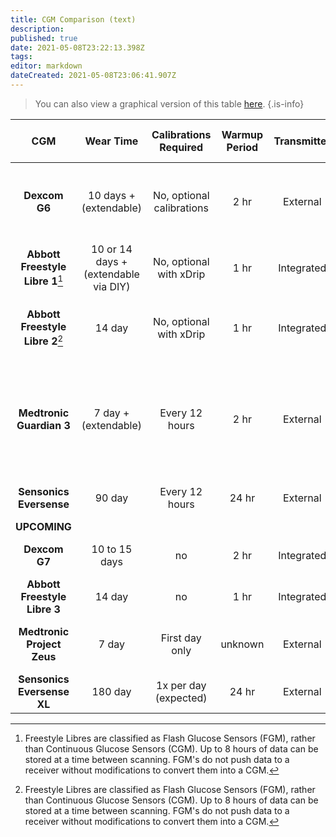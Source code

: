 ```yaml
---
title: CGM Comparison (text)
description: 
published: true
date: 2021-05-08T23:22:13.398Z
tags: 
editor: markdown
dateCreated: 2021-05-08T23:06:41.907Z
---
```


> You can also view a graphical version of this table [here](/comparison/cgm-image).
{.is-info}

| **CGM**                              | **Wear Time**                        | **Calibrations Required** | **Warmup Period** | **Transmitter** | **Alerts and Trends**                    | **Data Sharing**                     | **Loopable**                                                    | **Receiver**                                             | **Approved Insertion Site**          |
|:------------------------------------:|:------------------------------------:|:-------------------------:|:-----------------:|:---------------:|:----------------------------------------:|:------------------------------------:|:---------------------------------------------------------------:|:--------------------------------------------------------:|:------------------------------------:|
| **Dexcom G6**                        | 10 days + (extendable)               | No, optional calibrations | 2 hr              | External        | Customizable high/low, trends            | Dexcom Share, Nightscout             | DIY and Tandem CIQ                                              | Pairs to 1 medical device and 1 other device             | Abdomen, back of arm, upper buttocks |
| **Abbott Freestyle Libre 1**[^libre] | 10 or 14 days + (extendable via DIY) | No, optional with xDrip   | 1 hr              | Integrated      | No alerts, trends upon scan              | Nightscout via xDrip (with MiaoMiao) | DIY loop with MiaoMiao                                          | Scanner or phone app                                     | Back of arm                          |
| **Abbott Freestyle Libre 2**[^libre] | 14 day                               | No, optional with xDrip   | 1 hr              | Integrated      | Limited high/low alert, trends upon scan | LibreLinkUp, Nightscout via xDrip    | DIY loop with xDrip or Patched App                              | Scanner or phone app                                     | Back of arm                          |
| **Medtronic Guardian 3**             | 7 day + (extendable)                 | Every 12 hours            | 2 hr              | External        | High/low and rates, trends               | Yes                                  | Medtronic 670G and 770G Auto-mode, DIY with 600 series uploader | - Insulin pump + - 770G phone app + - Previous Pumps DIY | Abdomen, back of arm                 |
| **Sensonics Eversense**              | 90 day                               | Every 12 hours            | 24 hr             | External        | Customizable high/low, trends            | Yes                                  | DIY loop                                                        | Phone and transmitter                                    | Arm (implant)                        |
| **UPCOMING**||||||||||
| **Dexcom G7**                        | 10 to 15 days                        | no                        | 2 hr              | Integrated      | Customizable high/low, trends            | Dexcom Share, Nightscout             | DIY and Tandem CIQ                                              | unknown                                                  | late 2021                            |
| **Abbott Freestyle Libre 3**         | 14 day                               | no                        | 1 hr              | Integrated      | Customizable high/low, trends            | unknown                              | DIY                                                             | unknown                                                  | 2021                                 |
| **Medtronic Project Zeus**           | 7 day                                | First day only            | unknown           | External        | Limited customizable high/low, trends    | yes                                  | Expected                                                        | unknown                                                  | mid-2021                             |
| **Sensonics Eversense XL**           | 180 day                              | 1x per day (expected)     | 24 hr             | External        | Customizable high/low, trends            | yes                                  | Expected                                                        | Phone and transmitter                                    | 2021                                 |

[^libre]: Freestyle Libres are classified as Flash Glucose Sensors (FGM), rather than Continuous Glucose Sensors (CGM). Up to 8 hours of data can be stored at a time between scanning. FGM's do not push data to a receiver without modifications to convert them into a CGM.